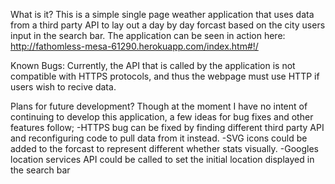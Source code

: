 What is it?
This is a simple single page weather application that uses data from a third party API to lay out a day by day forcast based on the city users input in the search bar.
The application can be seen in action here: http://fathomless-mesa-61290.herokuapp.com/index.htm#!/

Known Bugs:
Currently, the API that is called by the application is not compatible with HTTPS protocols, and thus the webpage must use HTTP if users wish to recive data.

Plans for future development?
Though at the moment I have no intent of continuing to develop this application, a few ideas for bug fixes and other features follow;
-HTTPS bug can be fixed by finding different third party API and reconfiguring code to pull data from it instead.
-SVG icons could be added to the forcast to represent different whether stats visually.
-Googles location services API could be called to set the initial location displayed in the search bar